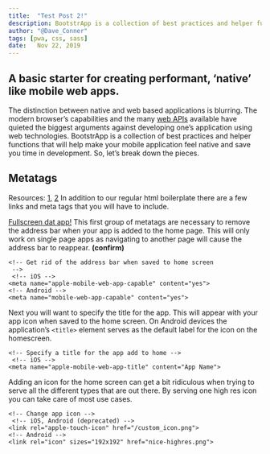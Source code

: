 ```yaml
---
title:  "Test Post 2!"
description: BootstrApp is a collection of best practices and helper functions that will help make your mobile application feel native and save you time in development.
author: "@Dave_Conner"
tags: [pwa, css, sass]
date:   Nov 22, 2019
---
```




## A basic starter for creating performant, ‘native’ like mobile web apps.

The distinction between native and web based applications is blurring. The modern browser’s capabilities and the many [web APIs](https://developer.mozilla.org/en-US/docs/Web/API) available have quieted the biggest arguments against developing one’s application using web technologies. BootstrApp is a collection of best practices and helper functions that will help make your mobile application feel native and save you time in development. So, let’s break down the pieces.

## Metatags
Resources: [1](https://developer.apple.com/library/content/documentation/AppleApplications/Reference/SafariWebContent/ConfiguringWebApplications/ConfiguringWebApplications.html), [2](https://developers.chrome.com/multidevice/android/installtohomescreen)
In addition to our regular html boilerplate there are a few links and meta tags that you will have to include.


[Fullscreen dat app!](https://developers.google.com/web/fundamentals/native-hardware/fullscreen/)
This first group of metatags are necessary to remove the address bar when your app is added to the home page. This will only work on single page apps as navigating to another page will cause the address bar to reappear. **(confirm)**
```
<!-- Get rid of the address bar when saved to home screen
 -->
 <!-- iOS -->
<meta name="apple-mobile-web-app-capable" content="yes">
<!-- Android -->
<meta name="mobile-web-app-capable" content="yes">
```

Next you will want to specify the title for the app. This will appear with your app icon when saved to the home screen. On Android devices the application’s `<title>` element serves as the default label for the icon on the homescreen.

```
<!-- Specify a title for the app add to home -->
 <!-- iOS -->
<meta name="apple-mobile-web-app-title" content="App Name">
```

Adding an icon for the home screen can get a bit ridiculous when trying to serve all the different types that are out there. By serving one high res icon you can take care of most use cases.

```
<!-- Change app icon -->
 <!-- iOS, Android (deprecated) -->
<link rel="apple-touch-icon" href="/custom_icon.png">
<!-- Android -->
<link rel="icon" sizes="192x192" href="nice-highres.png">
```
